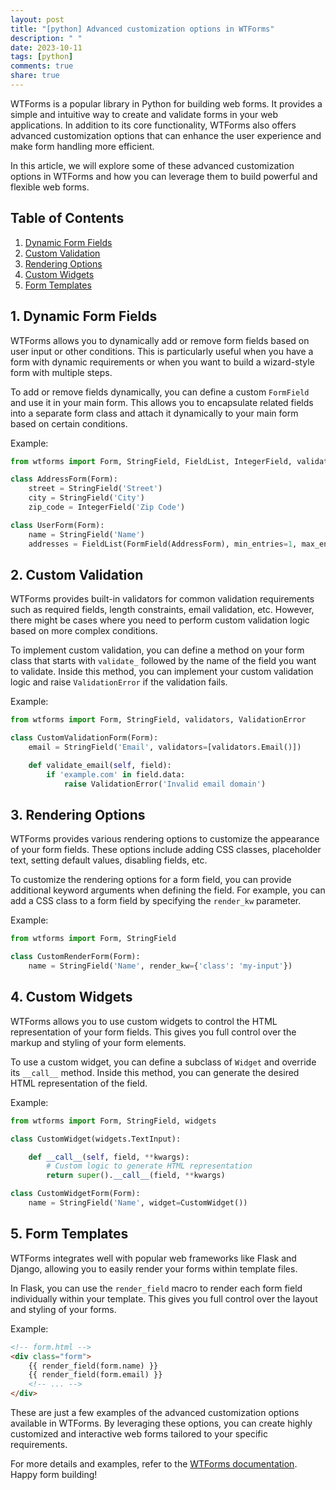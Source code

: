 ```yaml
---
layout: post
title: "[python] Advanced customization options in WTForms"
description: " "
date: 2023-10-11
tags: [python]
comments: true
share: true
---
```


WTForms is a popular library in Python for building web forms. It provides a simple and intuitive way to create and validate forms in your web applications. In addition to its core functionality, WTForms also offers advanced customization options that can enhance the user experience and make form handling more efficient.

In this article, we will explore some of these advanced customization options in WTForms and how you can leverage them to build powerful and flexible web forms.

## Table of Contents

1. [Dynamic Form Fields](#dynamic-form-fields)
2. [Custom Validation](#custom-validation)
3. [Rendering Options](#rendering-options)
4. [Custom Widgets](#custom-widgets)
5. [Form Templates](#form-templates)

## 1. Dynamic Form Fields

WTForms allows you to dynamically add or remove form fields based on user input or other conditions. This is particularly useful when you have a form with dynamic requirements or when you want to build a wizard-style form with multiple steps.

To add or remove fields dynamically, you can define a custom `FormField` and use it in your main form. This allows you to encapsulate related fields into a separate form class and attach it dynamically to your main form based on certain conditions.

Example:

```python
from wtforms import Form, StringField, FieldList, IntegerField, validators

class AddressForm(Form):
    street = StringField('Street')
    city = StringField('City')
    zip_code = IntegerField('Zip Code')

class UserForm(Form):
    name = StringField('Name')
    addresses = FieldList(FormField(AddressForm), min_entries=1, max_entries=5)

```

## 2. Custom Validation

WTForms provides built-in validators for common validation requirements such as required fields, length constraints, email validation, etc. However, there might be cases where you need to perform custom validation logic based on more complex conditions.

To implement custom validation, you can define a method on your form class that starts with `validate_` followed by the name of the field you want to validate. Inside this method, you can implement your custom validation logic and raise `ValidationError` if the validation fails.

Example:

```python
from wtforms import Form, StringField, validators, ValidationError

class CustomValidationForm(Form):
    email = StringField('Email', validators=[validators.Email()])

    def validate_email(self, field):
        if 'example.com' in field.data:
            raise ValidationError('Invalid email domain')
```

## 3. Rendering Options

WTForms provides various rendering options to customize the appearance of your form fields. These options include adding CSS classes, placeholder text, setting default values, disabling fields, etc.

To customize the rendering options for a form field, you can provide additional keyword arguments when defining the field. For example, you can add a CSS class to a form field by specifying the `render_kw` parameter.

Example:

```python
from wtforms import Form, StringField

class CustomRenderForm(Form):
    name = StringField('Name', render_kw={'class': 'my-input'})
```

## 4. Custom Widgets

WTForms allows you to use custom widgets to control the HTML representation of your form fields. This gives you full control over the markup and styling of your form elements.

To use a custom widget, you can define a subclass of `Widget` and override its `__call__` method. Inside this method, you can generate the desired HTML representation of the field.

Example:

```python
from wtforms import Form, StringField, widgets

class CustomWidget(widgets.TextInput):

    def __call__(self, field, **kwargs):
        # Custom logic to generate HTML representation
        return super().__call__(field, **kwargs)

class CustomWidgetForm(Form):
    name = StringField('Name', widget=CustomWidget())
```

## 5. Form Templates

WTForms integrates well with popular web frameworks like Flask and Django, allowing you to easily render your forms within template files.

In Flask, you can use the `render_field` macro to render each form field individually within your template. This gives you full control over the layout and styling of your forms.

Example:

```html
<!-- form.html -->
<div class="form">
    {{ render_field(form.name) }}
    {{ render_field(form.email) }}
    <!-- ... -->
</div>
```

These are just a few examples of the advanced customization options available in WTForms. By leveraging these options, you can create highly customized and interactive web forms tailored to your specific requirements.

For more details and examples, refer to the [WTForms documentation](https://wtforms.readthedocs.io/en/latest/). Happy form building!